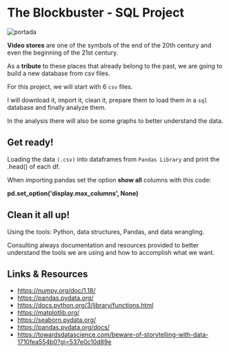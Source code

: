 # The Blockbuster - SQL Project

![portada](https://www.wedfest.co/wp-content/uploads/2022/10/retro-video-tapes-VHS-TABLE-PLAN.jpg)


**Video stores** are one of the symbols of the end of the 20th century and even the beginning of the 21st century.

As a **tribute** to these places that already belong to the past, we are going to build a new database from csv files.

For this project, we will start with 6 `csv` files. 

I will download it, import it, clean it, prepare them to load them in a `sql` database and finally analyze them.

In the analysis there will also be some graphs to better understand the data.

## Get ready!

Loading the data `(.csv)` into dataframes from `Pandas Library` and print the .head() of each df. 

When importing pandas set the option **show all** columns with this code:

 **pd.set_option('display.max_columns', None)**


## Clean it all up!

Using the tools: Python, data structures, Pandas, and data wrangling.

Consulting always documentation and resources provided to better understand the tools we are using and how to accomplish what we want.
   
## Links & Resources

- <https://numpy.org/doc/1.18/>
- <https://pandas.pydata.org/>
- https://docs.python.org/3/library/functions.html
- https://matplotlib.org/
- https://seaborn.pydata.org/
- https://pandas.pydata.org/docs/
- https://towardsdatascience.com/beware-of-storytelling-with-data-1710fea554b0?gi=537e0c10d89e
